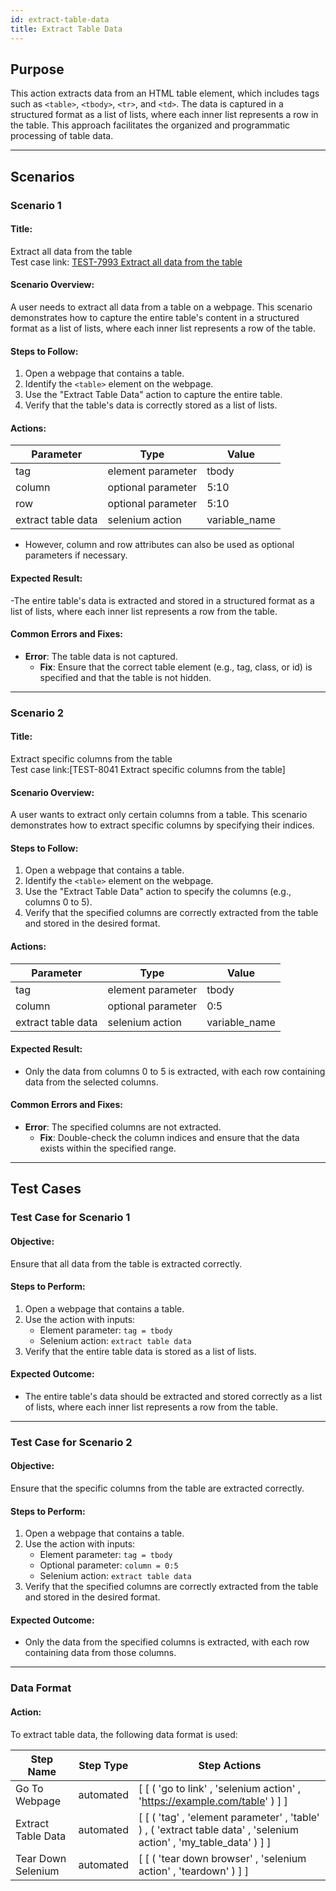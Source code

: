 ```yaml
---
id: extract-table-data
title: Extract Table Data
---
```


## Purpose
This action extracts data from an HTML table element, which includes tags such as `<table>`, `<tbody>`, `<tr>`, and `<td>`. The data is captured in a structured format as a list of lists, where each inner list represents a row in the table. This approach facilitates the organized and programmatic processing of table data.

---

## Scenarios

### Scenario 1

#### Title:
Extract all data from the table  
Test case link: [TEST-7993 Extract all data from the table](https://zeuz.zeuz.ai/Home/ManageTestCases/Edit/TEST-7993/)

#### Scenario Overview:
A user needs to extract all data from a table on a webpage. This scenario demonstrates how to capture the entire table's content in a structured format as a list of lists, where each inner list represents a row of the table.

#### Steps to Follow:
1. Open a webpage that contains a table.
2. Identify the `<table>` element on the webpage.
3. Use the "Extract Table Data" action to capture the entire table.
4. Verify that the table's data is correctly stored as a list of lists.

#### Actions:

| Parameter           | Type                | Value         |
|---------------------|---------------------|---------------|
| tag                 | element parameter   | tbody         |
| column              | optional parameter  | 5:10          |
| row                 | optional parameter  | 5:10          |
| extract table data  | selenium action     | variable_name |

- However, column and row attributes can also be used as optional parameters if necessary.

#### Expected Result:
-The entire table's data is extracted and stored in a structured format as a list of lists, where each inner list represents a row from the table.

#### Common Errors and Fixes:
- **Error**: The table data is not captured.
  - **Fix**: Ensure that the correct table element (e.g., tag, class, or id) is specified and that the table is not hidden.

---

### Scenario 2

#### Title:
Extract specific columns from the table  
Test case link:[TEST-8041 Extract specific columns from the table]

#### Scenario Overview:
A user wants to extract only certain columns from a table. This scenario demonstrates how to extract specific columns by specifying their indices.

#### Steps to Follow:
1. Open a webpage that contains a table.
2. Identify the `<table>` element on the webpage.
3. Use the "Extract Table Data" action to specify the columns (e.g., columns 0 to 5).
4. Verify that the specified columns are correctly extracted from the table and stored in the desired format.

#### Actions:

| Parameter           | Type               | Value         |
|---------------------|--------------------|---------------|
| tag                 | element parameter  | tbody         |
| column              | optional parameter | 0:5           |
| extract table data  | selenium action    | variable_name |

#### Expected Result:
- Only the data from columns 0 to 5 is extracted, with each row containing data from the selected columns.

#### Common Errors and Fixes:
- **Error**: The specified columns are not extracted.
  - **Fix**: Double-check the column indices and ensure that the data exists within the specified range.

---

## Test Cases

### Test Case for Scenario 1

#### Objective:
Ensure that all data from the table is extracted correctly.

#### Steps to Perform:
1. Open a webpage that contains a table.
2. Use the action with inputs:
   - Element parameter: `tag = tbody`
   - Selenium action: `extract table data`
3. Verify that the entire table data is stored as a list of lists.

#### Expected Outcome:
- The entire table's data should be extracted and stored correctly as a list of lists, where each inner list represents a row from the table.

---

### Test Case for Scenario 2

#### Objective:
Ensure that the specific columns from the table are extracted correctly.

#### Steps to Perform:
1. Open a webpage that contains a table.
2. Use the action with inputs:
   - Element parameter: `tag = tbody`
   - Optional parameter: `column = 0:5`
   - Selenium action: `extract table data`
3. Verify that the specified columns are correctly extracted from the table and stored in the desired format.

#### Expected Outcome:
- Only the data from the specified columns is extracted, with each row containing data from those columns.

---

### Data Format

#### Action:

To extract table data, the following data format is used:

| Step Name          | Step Type  | Step Actions                                                                                                                                                         |
|--------------------|------------|----------------------------------------------------------------------------------------------------------------------------------------------------------------------|
| Go To Webpage      | automated  | [ [ ( 'go to link' , 'selenium action' , 'https://example.com/table' ) ] ]                                                                                      |
| Extract Table Data | automated  | [ [ ( 'tag' , 'element parameter' , 'table' ) , ( 'extract table data' , 'selenium action' , 'my_table_data' ) ] ]                                              |
| Tear Down Selenium | automated  | [ [ ( 'tear down browser' , 'selenium action' , 'teardown' ) ] ]                                                                                                 |
